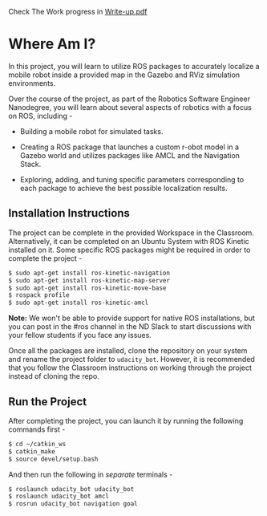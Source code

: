 Check The Work progress in [Write-up.pdf](https://github.com/AmarYasser/Localization_RoboND/blob/master/Write-up.pdf)

# Where Am I?

In this project, you will learn to utilize ROS packages to accurately localize a mobile robot inside a provided map in the Gazebo and RViz simulation environments.

Over the course of the project, as part of the Robotics Software Engineer Nanodegree, you will learn about several aspects of robotics with a focus on ROS, including -

- Building a mobile robot for simulated tasks.

- Creating a ROS package that launches a custom r-obot model in a Gazebo world and utilizes packages like AMCL and the Navigation Stack.

- Exploring, adding, and tuning specific parameters corresponding to each package to achieve the best possible localization results.

## Installation Instructions

The project can be complete in the provided Workspace in the Classroom. Alternatively, it can be completed on an Ubuntu System with ROS Kinetic installed on it. Some specific ROS packages might be required in order to complete the project -


``` bash
$ sudo apt-get install ros-kinetic-navigation
$ sudo apt-get install ros-kinetic-map-server
$ sudo apt-get install ros-kinetic-move-base
$ rospack profile
$ sudo apt-get install ros-kinetic-amcl
```

**Note:** We won't be able to provide support for native ROS installations, but you can post in the #ros channel in the ND Slack to start discussions with your fellow students if you face any issues.

Once all the packages are installed, clone the repository on your system and rename the project folder to `udacity_bot`. However, it is recommended that you follow the Classroom instructions on working through the project instead of cloning the repo.


## Run the Project

After completing the project, you can launch it by running the following commands first -

```bash
$ cd ~/catkin_ws
$ catkin_make
$ source devel/setup.bash
```

And then run the following in *separate* terminals -

``` bash
$ roslaunch udacity_bot udacity_bot
$ roslaunch udacity_bot amcl
$ rosrun udacity_bot navigation goal
```
